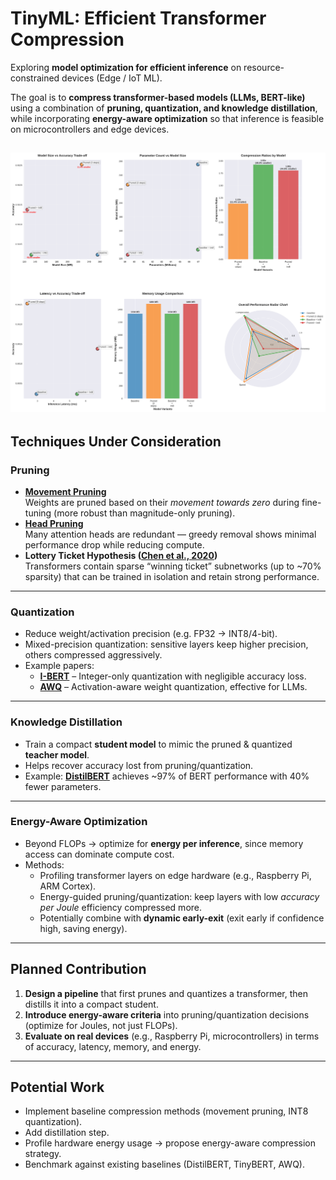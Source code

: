 # TinyML: Efficient Transformer Compression  

Exploring **model optimization for efficient inference** on resource-constrained devices (Edge / IoT ML).  

The goal is to **compress transformer-based models (LLMs, BERT-like)** using a combination of **pruning, quantization, and knowledge distillation**, while incorporating **energy-aware optimization** so that inference is feasible on microcontrollers and edge devices.  

![Visualization](distilBERT/phase-4/compression_dashboard.png)
---

## Techniques Under Consideration  

### **Pruning**  
- **[Movement Pruning](https://arxiv.org/pdf/2005.07683)**  
  Weights are pruned based on their *movement towards zero* during fine-tuning (more robust than magnitude-only pruning).  
- **[Head Pruning](https://arxiv.org/pdf/1905.10650)**  
  Many attention heads are redundant — greedy removal shows minimal performance drop while reducing compute.  
- **Lottery Ticket Hypothesis ([Chen et al., 2020](https://arxiv.org/pdf/2007.12223))**  
  Transformers contain sparse “winning ticket” subnetworks (up to ~70% sparsity) that can be trained in isolation and retain strong performance.  

---

### **Quantization**  
- Reduce weight/activation precision (e.g. FP32 → INT8/4-bit).  
- Mixed-precision quantization: sensitive layers keep higher precision, others compressed aggressively.  
- Example papers:  
  - **[I-BERT](https://arxiv.org/abs/2101.01321)** – Integer-only quantization with negligible accuracy loss.  
  - **[AWQ](https://arxiv.org/abs/2306.00978)** – Activation-aware weight quantization, effective for LLMs.  

---

### **Knowledge Distillation**  
- Train a compact **student model** to mimic the pruned & quantized **teacher model**.  
- Helps recover accuracy lost from pruning/quantization.  
- Example: **[DistilBERT](https://arxiv.org/abs/1910.01108)** achieves ~97% of BERT performance with 40% fewer parameters.  

---

### **Energy-Aware Optimization**  
- Beyond FLOPs → optimize for **energy per inference**, since memory access can dominate compute cost.  
- Methods:  
  - Profiling transformer layers on edge hardware (e.g., Raspberry Pi, ARM Cortex).  
  - Energy-guided pruning/quantization: keep layers with low *accuracy per Joule* efficiency compressed more.  
  - Potentially combine with **dynamic early-exit** (exit early if confidence high, saving energy).  

---

## Planned Contribution  
1. **Design a pipeline** that first prunes and quantizes a transformer, then distills it into a compact student.  
2. **Introduce energy-aware criteria** into pruning/quantization decisions (optimize for Joules, not just FLOPs).  
3. **Evaluate on real devices** (e.g., Raspberry Pi, microcontrollers) in terms of accuracy, latency, memory, and energy.  

---

## Potential Work  
- Implement baseline compression methods (movement pruning, INT8 quantization).  
- Add distillation step.  
- Profile hardware energy usage → propose energy-aware compression strategy.  
- Benchmark against existing baselines (DistilBERT, TinyBERT, AWQ).  
